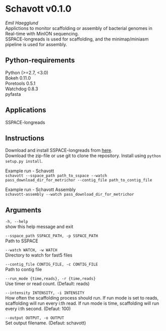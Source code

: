 Schavott v0.1.0
========
*Emil Haegglund*  
Applictions to monitor scaffolding or assembly of bacterial genomes in Real-time with MinION sequencing.  
SSPACE-longreads is used for scaffolding, and the minimap/miniasm pipeline is used for assembly.  

Python-requirements
-------------
Python (>=2.7, <3.0)  
Bokeh 0.11.0  
Poretools 0.5.1  
Watchdog 0.8.3  
pyfasta  

Applications
-------------
SSPACE-longreads  

Instructions
------------
Download and install SSPACE-longreads from [here](http://www.baseclear.com/genomics/bioinformatics/basetools/SSPACE-longread).  
Download the zip-file or use git to clone the repository. Install using `python setup.py install`.

Example run - Schavott  
`schavott --sspace_path path_to_sspace --watch pass_download_dir_for_metrichor --contig_file path_to_contig_file`  
  
Example run - Schavott Assembly  
`schavott-assembly --watch pass_download_dir_for_metrichor`  

Arguments
---------
  `-h, --help`  
  show this help message and exit

  `--sspace_path SSPACE_PATH, -p SSPACE_PATH `  
Path to SSPACE  
  
  `--watch WATCH, -w WATCH`  
Directory to watch for fast5 files  
  
`--contig_file CONTIG_FILE, -c CONTIG_FILE`  
Path to contig file  
  
`--run_mode {time,reads}, -r {time,reads}`  
Use timer or read count. (Default: reads)  
  
`--intensity INTENSITY, -i INTENSITY`  
How often the scaffolding process should run. If run mode is set to reads, scaffolding will run every i:th read. If run mode is time, scaffolding will run every i:th second. (Defaut: 100)  
    
`--output OUTPUT, -o OUTPUT`  
Set output filename. (Defaut: schavott)  
